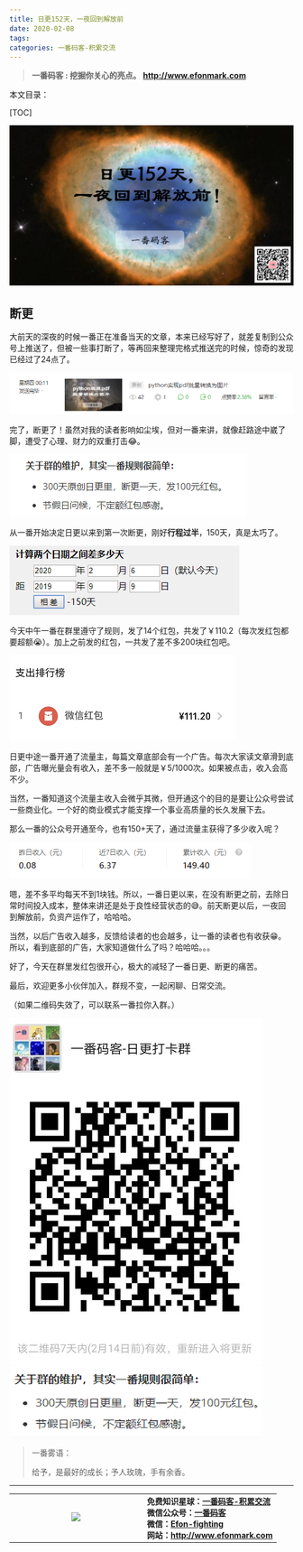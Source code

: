 ```yaml
---
title: 日更152天，一夜回到解放前
date: 2020-02-08
tags: 
categories: 一番码客-积累交流
---
```


> **一番码客 : 挖掘你关心的亮点。**
> **http://www.efonmark.com**

本文目录：

[TOC]

![image-20200208201313439](2020-02-08-日更152天，一夜回到解放前/image-20200208201313439.png)

<!--more-->

## 断更

大前天的深夜的时候一番正在准备当天的文章，本来已经写好了，就差复制到公众号上推送了，但被一些事打断了，等再回来整理完格式推送完的时候，惊奇的发现已经过了24点了。

![image-20200208201416014](2020-02-08-日更152天，一夜回到解放前/image-20200208201416014.png)

完了，断更了！虽然对我的读者影响如尘埃，但对一番来讲，就像赶路途中崴了脚，遭受了心理、财力的双重打击😂。

![image-20200208202336770](2020-02-08-日更152天，一夜回到解放前/image-20200208202336770.png)

从一番开始决定日更以来到第一次断更，刚好**行程过半**，150天，真是太巧了。

![image-20200208202930694](2020-02-08-日更152天，一夜回到解放前/image-20200208202930694.png)

今天中午一番在群里遵守了规则，发了14个红包，共发了￥110.2（每次发红包都要超额😭）。加上之前发的红包，一共发了差不多200块红包吧。

![image-20200208203528488](2020-02-08-日更152天，一夜回到解放前/image-20200208203528488.png)

日更中途一番开通了流量主，每篇文章底部会有一个广告。每次大家读文章滑到底部，广告曝光量会有收入，差不多一般就是￥5/1000次。如果被点击，收入会高不少。

当然，一番知道这个流量主收入会微乎其微，但开通这个的目的是要让公众号尝试一些商业化。一个好的商业模式才能支撑一个事业高质量的长久发展下去。

那么一番的公众号开通至今，也有150+天了，通过流量主获得了多少收入呢？

![image-20200208204153308](2020-02-08-日更152天，一夜回到解放前/image-20200208204153308.png)

嗯，差不多平均每天不到1块钱。所以，一番日更以来，在没有断更之前，去除日常时间投入成本，整体来讲还是处于良性经营状态的😅。前天断更以后，一夜回到解放前，负资产运作了，哈哈哈。

当然，以后广告收入越多，反馈给读者的也会越多，让一番的读者也有收获😁。所以，看到底部的广告，大家知道做什么了吗？哈哈哈。。。

好了，今天在群里发红包很开心，极大的减轻了一番日更、断更的痛苦。

最后，欢迎更多小伙伴加入，群规不变，一起闲聊、日常交流。

（如果二维码失效了，可以联系一番拉你入群。）

![image-20200208210038507](2020-02-08-日更152天，一夜回到解放前/image-20200208210038507.png)

> 一番雾语：
>
> 给予，是最好的成长；予人玫瑰，手有余香。

------

<table>
<tr>
<td ><center><img src="http://www.efonmark.com/efonmark-blog/readme/guanzhu_1.jpg" width=40%></center></td>
<td width="50%" align=left><b>
    免费知识星球：<a href="http://www.efonmark.com/efonmark-blog/readme/zhishixingqiu1.png">一番码客-积累交流</a><br>
    微信公众号：<a href="http://www.efonmark.com/efonmark-blog/readme/guanzhu_1.jpg">一番码客</a><br>
    微信：<a href="http://www.efonmark.com/efonmark-blog/readme/weixin.jpg">Efon-fighting</a><br>
    网站：<a href="http://www.efonmark.com">http://www.efonmark.com</a><br></b></td>
</tr>
</table>